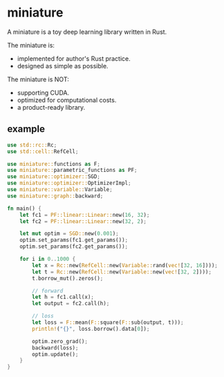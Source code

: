 # miniature
A miniature is a toy deep learning library written in Rust.

The miniature is:
- implemented for author's Rust practice.
- designed as simple as possible.

The miniature is NOT:
- supporting CUDA.
- optimized for computational costs.
- a product-ready library.


## example
```rs
use std::rc::Rc;
use std::cell::RefCell;

use miniature::functions as F;
use miniature::parametric_functions as PF;
use miniature::optimizer::SGD;
use miniature::optimizer::OptimizerImpl;
use miniature::variable::Variable;
use miniature::graph::backward;

fn main() {
    let fc1 = PF::linear::Linear::new(16, 32);
    let fc2 = PF::linear::Linear::new(32, 2);

    let mut optim = SGD::new(0.001);
    optim.set_params(fc1.get_params());
    optim.set_params(fc2.get_params());

    for i in 0..1000 {
        let x = Rc::new(RefCell::new(Variable::rand(vec![32, 16])));
        let t = Rc::new(RefCell::new(Variable::new(vec![32, 2])));
        t.borrow_mut().zeros();

        // forward
        let h = fc1.call(x);
        let output = fc2.call(h);

        // loss
        let loss = F::mean(F::square(F::sub(output, t)));
        println!("{}", loss.borrow().data[0]);

        optim.zero_grad();
        backward(loss);
        optim.update();
    }
}
```
